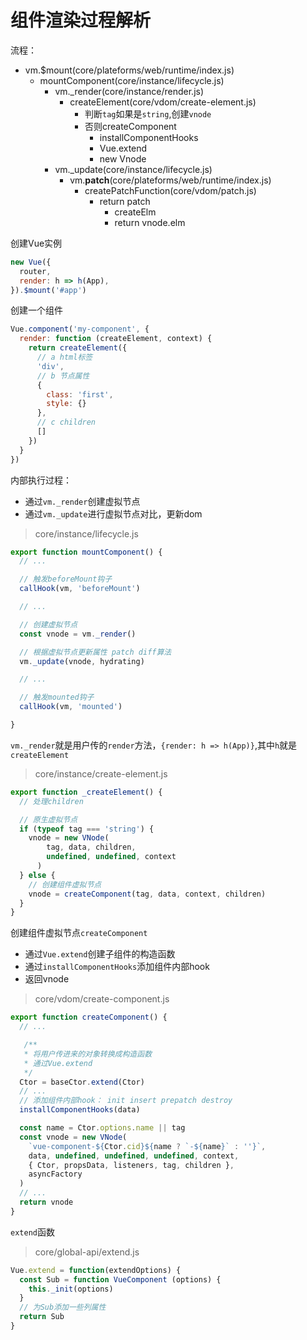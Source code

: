 # 组件渲染过程解析
流程：
- vm.$mount(core/plateforms/web/runtime/index.js)
  - mountComponent(core/instance/lifecycle.js)
    - vm._render(core/instance/render.js)
      - createElement(core/vdom/create-element.js)
        - 判断`tag`如果是`string`,创建`vnode`
        - 否则createComponent
          - installComponentHooks
          - Vue.extend
          - new Vnode
    - vm._update(core/instance/lifecycle.js) 
      - vm.__patch__(core/plateforms/web/runtime/index.js) 
        - createPatchFunction(core/vdom/patch.js)
          - return patch
            - createElm
            - return vnode.elm

创建Vue实例
```js
new Vue({
  router,
  render: h => h(App),
}).$mount('#app')
```

创建一个组件
```js
Vue.component('my-component', {
  render: function (createElement, context) {
    return createElement({
      // a html标签
      'div',
      // b 节点属性
      {
        class: 'first',
        style: {}
      },
      // c children
      []
    })
  }
})
```

内部执行过程：
- 通过`vm._render`创建虚拟节点
- 通过`vm._update`进行虚拟节点对比，更新dom
> core/instance/lifecycle.js
```js
export function mountComponent() {
  // ...

  // 触发beforeMount钩子
  callHook(vm, 'beforeMount')

  // ...

  // 创建虚拟节点
  const vnode = vm._render()

  // 根据虚拟节点更新属性 patch diff算法
  vm._update(vnode, hydrating)

  // ...

  // 触发mounted钩子
  callHook(vm, 'mounted')

} 

```
`vm._render`就是用户传的`render`方法，`{render: h => h(App)}`,其中`h`就是`createElement`
> core/instance/create-element.js
```js
export function _createElement() {
  // 处理children

  // 原生虚拟节点
  if (typeof tag === 'string') {
    vnode = new VNode(
        tag, data, children,
        undefined, undefined, context
      )
  } else {
    // 创建组件虚拟节点
    vnode = createComponent(tag, data, context, children)
  }
}
```
创建组件虚拟节点`createComponent`
- 通过`Vue.extend`创建子组件的构造函数
- 通过`installComponentHooks`添加组件内部hook
- 返回vnode
> core/vdom/create-component.js
```js
export function createComponent() {
  // ...

   /**
   * 将用户传进来的对象转换成构造函数
   * 通过Vue.extend
   */
  Ctor = baseCtor.extend(Ctor)
  // ...
  // 添加组件内部hook： init insert prepatch destroy
  installComponentHooks(data)

  const name = Ctor.options.name || tag
  const vnode = new VNode(
    `vue-component-${Ctor.cid}${name ? `-${name}` : ''}`,
    data, undefined, undefined, undefined, context,
    { Ctor, propsData, listeners, tag, children },
    asyncFactory
  )
  // ...
  return vnode
}
```
`extend`函数
> core/global-api/extend.js
```js
Vue.extend = function(extendOptions) {
  const Sub = function VueComponent (options) {
    this._init(options)
  }
  // 为Sub添加一些列属性
  return Sub
}
```
